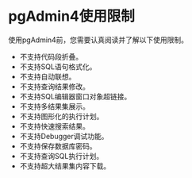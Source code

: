 # pgAdmin4使用限制<a name="dws_01_0117"></a>

使用pgAdmin4前，您需要认真阅读并了解以下使用限制。

-   不支持代码段折叠。
-   不支持SQL语句格式化。
-   不支持自动联想。
-   不支持查询结果修改。
-   不支持SQL编辑器窗口对象超链接。
-   不支持多结果集展示。
-   不支持图形化的执行计划。
-   不支持快速搜索结果。
-   不支持Debugger调试功能。
-   不支持保存数据库密码。
-   不支持查询SQL执行计划。
-   不支持超大结果集内容下载。

